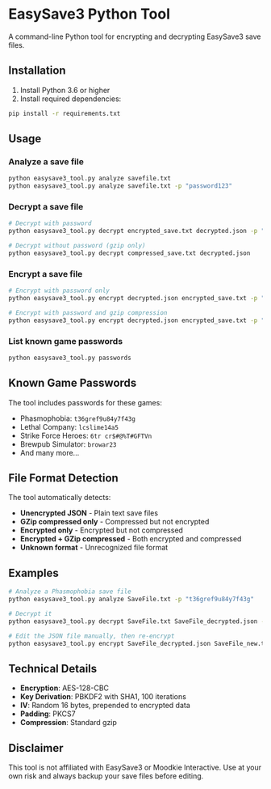 # EasySave3 Python Tool

A command-line Python tool for encrypting and decrypting EasySave3 save files.

## Installation

1. Install Python 3.6 or higher
2. Install required dependencies:
```bash
pip install -r requirements.txt
```

## Usage

### Analyze a save file
```bash
python easysave3_tool.py analyze savefile.txt
python easysave3_tool.py analyze savefile.txt -p "password123"
```

### Decrypt a save file
```bash
# Decrypt with password
python easysave3_tool.py decrypt encrypted_save.txt decrypted.json -p "t36gref9u84y7f43g"

# Decrypt without password (gzip only)
python easysave3_tool.py decrypt compressed_save.txt decrypted.json
```

### Encrypt a save file
```bash
# Encrypt with password only
python easysave3_tool.py encrypt decrypted.json encrypted_save.txt -p "t36gref9u84y7f43g"

# Encrypt with password and gzip compression
python easysave3_tool.py encrypt decrypted.json encrypted_save.txt -p "t36gref9u84y7f43g" --gzip
```

### List known game passwords
```bash
python easysave3_tool.py passwords
```

## Known Game Passwords

The tool includes passwords for these games:
- Phasmophobia: `t36gref9u84y7f43g`
- Lethal Company: `lcslime14a5`
- Strike Force Heroes: `6tr cr$#@%T#GFTVn`
- Brewpub Simulator: `browar23`
- And many more...

## File Format Detection

The tool automatically detects:
- **Unencrypted JSON** - Plain text save files
- **GZip compressed only** - Compressed but not encrypted
- **Encrypted only** - Encrypted but not compressed  
- **Encrypted + GZip compressed** - Both encrypted and compressed
- **Unknown format** - Unrecognized file format

## Examples

```bash
# Analyze a Phasmophobia save file
python easysave3_tool.py analyze SaveFile.txt -p "t36gref9u84y7f43g"

# Decrypt it
python easysave3_tool.py decrypt SaveFile.txt SaveFile_decrypted.json -p "t36gref9u84y7f43g"

# Edit the JSON file manually, then re-encrypt
python easysave3_tool.py encrypt SaveFile_decrypted.json SaveFile_new.txt -p "t36gref9u84y7f43g" --gzip
```

## Technical Details

- **Encryption**: AES-128-CBC
- **Key Derivation**: PBKDF2 with SHA1, 100 iterations
- **IV**: Random 16 bytes, prepended to encrypted data
- **Padding**: PKCS7
- **Compression**: Standard gzip

## Disclaimer

This tool is not affiliated with EasySave3 or Moodkie Interactive. Use at your own risk and always backup your save files before editing.